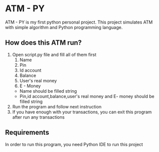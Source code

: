 # ATM - PY
ATM - PY is my first python personal project. This project simulates ATM with simple algorithm and Python programming language. 

## How does this ATM run?
1. Open script.py file and fill all of them first
   1. Name
   2. Pin
   3. Id account
   4. Balance 
   5. User's real money 
   6. E - Money
   * Name should be filled string 
   * Pin,id account,balance,user's real money and E- money should be filled string 
2. Run the program and follow next instruction
3. If you have enough with your transactions, you can exit this program after run any transactions

## Requirements 
In order to run this program, you need Python IDE to run this project

